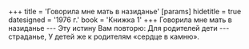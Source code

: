 +++
title = 'Говорила мне мать в назиданье'
[params]
  hidetitle = true
  datesigned = '1976 г.'
  book = 'Книжка 1'
+++
Говорила мне мать в назиданье ---
Эту истину Вам повторю:
Для родителей дети
--- страданье,
У детей же к родителям
«сердце в камню».

<!-- 1976 г. -->
<!-- Книжка 1 -->
